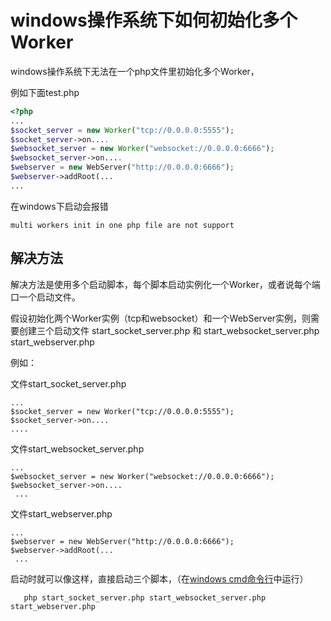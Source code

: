 # windows操作系统下如何初始化多个Worker

windows操作系统下无法在一个php文件里初始化多个Worker，


例如下面test.php
```php
<?php
...
$socket_server = new Worker("tcp://0.0.0.0:5555");
$socket_server->on....
$websocket_server = new Worker("websocket://0.0.0.0:6666");
$websocket_server->on....
$webserver = new WebServer("http://0.0.0.0:6666");
$webserver->addRoot(...
...
```
在windows下启动会报错
```
multi workers init in one php file are not support
```
## 解决方法
解决方法是使用多个启动脚本，每个脚本启动实例化一个Worker，或者说每个端口一个启动文件。

假设初始化两个Worker实例（tcp和websocket）和一个WebServer实例，则需要创建三个启动文件 start\_socket\_server.php 和 start\_websocket\_server.php start\_webserver.php

例如：

文件start\_socket\_server.php

```
...
$socket_server = new Worker("tcp://0.0.0.0:5555");
$socket_server->on....
....
```

文件start\_websocket\_server.php

```
...
$websocket_server = new Worker("websocket://0.0.0.0:6666");
$websocket_server->on....
 ...
```

文件start\_webserver.php

```
...
$webserver = new WebServer("http://0.0.0.0:6666");
$webserver->addRoot(...
 ...
```

启动时就可以像这样，直接启动三个脚本，（在[windows cmd命令行](https://baike.baidu.com/view/756438.htm)中运行）

```
   php start_socket_server.php start_websocket_server.php start_webserver.php
```
